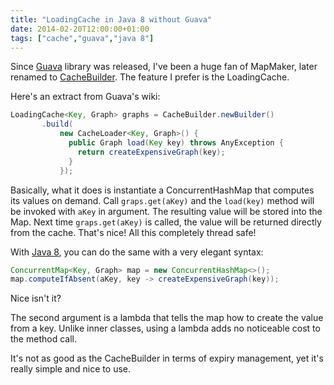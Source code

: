 ```yaml
---
title: "LoadingCache in Java 8 without Guava"
date: 2014-02-20T12:00:00+01:00
tags: ["cache","guava","java 8"]
---
```


Since <a href="https://code.google.com/p/guava-libraries/">Guava</a> library was released, I've been a huge fan of MapMaker, later renamed to <a href="https://code.google.com/p/guava-libraries/wiki/CachesExplained">CacheBuilder</a>. The feature I prefer is the LoadingCache.

Here's an extract from Guava's wiki:

```java
LoadingCache<Key, Graph> graphs = CacheBuilder.newBuilder()
       .build(
           new CacheLoader<Key, Graph>() {
             public Graph load(Key key) throws AnyException {
               return createExpensiveGraph(key);
             }
           });
```

Basically, what it does is instantiate a ConcurrentHashMap that computes its values on demand. Call <code>graps.get(aKey)</code> and the <code>load(key)</code> method will be invoked with <code>aKey</code> in argument. The resulting value will be stored into the Map. Next time <code>graps.get(aKey)</code> is called, the value will be returned directly from the cache. That's nice! All this completely thread safe!

With <a href="https://jdk8.java.net/download.html">Java 8</a>, you can do the same with a very elegant syntax:

```java
ConcurrentMap<Key, Graph> map = new ConcurrentHashMap<>();
map.computeIfAbsent(aKey, key -> createExpensiveGraph(key));
```

Nice isn't it?

The second argument is a lambda that tells the map how to create the value from a key. Unlike inner classes, using a lambda adds no noticeable cost to the method call.

It's not as good as the CacheBuilder in terms of expiry management, yet it's really simple and nice to use.
